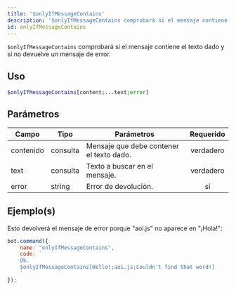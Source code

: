 ```yaml
---
title: '$onlyIfMessageContains'
description: '$onlyIfMessageContains comprobará si el mensaje contiene el texto dado y si no devuelve un mensaje de error.'
id: onlyIfMessageContains
---
```


`$onlyIfMessageContains` comprobará si el mensaje contiene el texto dado y si no devuelve un mensaje de error.

## Uso

```php
$onlyIfMessageContains[content;...text;error]
```

## Parámetros

| Campo     | Tipo     | Parámetros                               | Requerido |
| --------- | -------- | ---------------------------------------- |:---------:|
| contenido | consulta | Mensaje que debe contener el texto dado. | verdadero |
| text      | consulta | Texto a buscar en el mensaje.            | verdadero |
| error     | string   | Error de devolución.                     |    sí     |

## Ejemplo(s)

Esto devolverá el mensaje de error porque "aoi.js" no aparece en "¡Hola!":

```javascript
bot.command({
    name: "onlyIfMessageContains",
    code: `
    Ok.
    $onlyIfMessageContains[Hello!;aoi.js;Couldn't find that word!]
    `
});
```